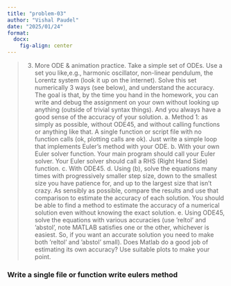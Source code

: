 ```yaml
---
title: "problem-03"
author: "Vishal Paudel"
date: "2025/01/24"
format:
  docx:
    fig-align: center
---
```


> 3. More ODE & animation practice. Take a simple set of ODEs. Use a set you like,e.g., harmonic oscillator, non-linear pendulum, the Lorentz system (look it up on the internet). Solve this set numerically 3 ways (see below), and understand the accuracy. The goal is that, by the time you hand in the homework, you can write and debug the assignment on your own without looking up anything (outside of trivial syntax things). And you always have a good sense of the accuracy of your solution.
>     a. Method 1: as simply as possible, without ODE45, and without calling functions or anything like that. A single function or script file with no function calls (ok, plotting calls are ok). Just write a simple loop that implements Euler’s method with your ODE.
>     b. With your own Euler solver function. Your main program should call your Euler solver. Your Euler solver should call a RHS (Right Hand Side) function.
>     c. With ODE45.
>     d. Using (b), solve the equations many times with progressively smaller step size, down to the smallest size you have patience for, and up to the largest size that isn’t crazy. As sensibly as possible, compare the results and use that comparison to estimate the accuracy of each solution. You should be able to find a method to estimate the accuracy of a numerical solution even without knowing the exact solution.
>     e. Using ODE45, solve the equations with various accuracies (use ’reltol’ and ’abstol’, note MATLAB satisfies one or the other, whichever is easiest. So, if you want an accurate solution you need to make both ’reltol’ and ’abstol’ small). Does Matlab do a good job of estimating its own accuracy? Use suitable plots to make your point.

### Write a single file or function write eulers method
